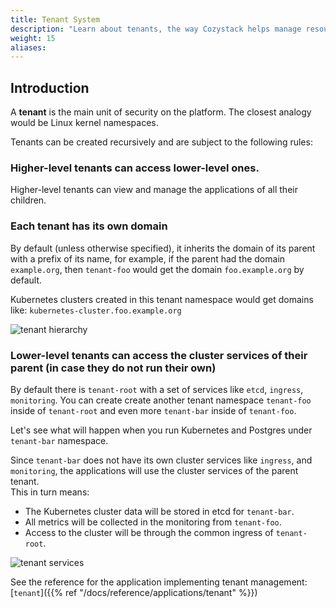 ```yaml
---
title: Tenant System
description: "Learn about tenants, the way Cozystack helps manage resources and improve security."
weight: 15
aliases:
---
```


## Introduction

A **tenant** is the main unit of security on the platform. The closest analogy would be Linux kernel namespaces.

Tenants can be created recursively and are subject to the following rules:

### Higher-level tenants can access lower-level ones.

Higher-level tenants can view and manage the applications of all their children.

### Each tenant has its own domain

By default (unless otherwise specified), it inherits the domain of its parent with a prefix of its name, for example, if the parent had the domain `example.org`, then `tenant-foo` would get the domain `foo.example.org` by default.

Kubernetes clusters created in this tenant namespace would get domains like: `kubernetes-cluster.foo.example.org`

![tenant hierarchy](/img/tenants1.png)

### Lower-level tenants can access the cluster services of their parent (in case they do not run their own)

By default there is `tenant-root` with a set of services like `etcd`, `ingress`, `monitoring`.
You can create create another tenant namespace `tenant-foo` inside of `tenant-root` and even more `tenant-bar` inside of `tenant-foo`.

Let's see what will happen when you run Kubernetes and Postgres under `tenant-bar` namespace.

Since `tenant-bar` does not have its own cluster services like `ingress`, and `monitoring`, the applications will use the cluster services of the parent tenant.  
This in turn means:

- The Kubernetes cluster data will be stored in etcd for `tenant-bar`.
- All metrics will be collected in the monitoring from `tenant-foo`.
- Access to the cluster will be through the common ingress of `tenant-root`.

![tenant services](/img/tenants2.png)

See the reference for the application implementing tenant management: [`tenant`]({{% ref "/docs/reference/applications/tenant" %}})


